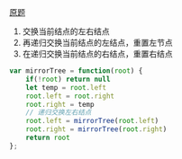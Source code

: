 [原题](https://leetcode-cn.com/problems/er-cha-shu-de-jing-xiang-lcof/)

1. 交换当前结点的左右结点
2. 再递归交换当前结点的左结点，重置左节点
3. 在递归交换当前结点的右结点，重置右结点


```js
var mirrorTree = function(root) {
    if(!root) return null
    let temp = root.left
    root.left = root.right
    root.right = temp
    // 递归交换左右结点
    root.left = mirrorTree(root.left)
    root.right = mirrorTree(root.right)
    return root
};
```